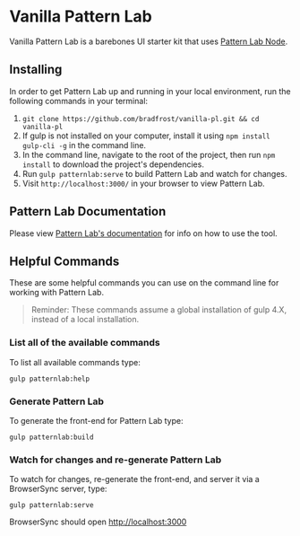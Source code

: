 # Vanilla Pattern Lab

Vanilla Pattern Lab is a barebones UI starter kit that uses [Pattern Lab Node](https://github.com/pattern-lab/edition-node-gulp).

## Installing

In order to get Pattern Lab up and running in your local environment, run the following commands in your terminal:

1. `git clone https://github.com/bradfrost/vanilla-pl.git && cd vanilla-pl`
2. If gulp is not installed on your computer, install it using `npm install gulp-cli -g` in the command line.
3. In the command line, navigate to the root of the project, then run `npm install` to download the project's dependencies.
4. Run `gulp patternlab:serve` to build Pattern Lab and watch for changes.
5. Visit `http://localhost:3000/` in your browser to view Pattern Lab.

## Pattern Lab Documentation

Please view [Pattern Lab's documentation](http://patternlab.io/docs/index.html) for info on how to use the tool.

## Helpful Commands

These are some helpful commands you can use on the command line for working with Pattern Lab.

> Reminder: These commands assume a global installation of gulp 4.X, instead of a local installation.

### List all of the available commands

To list all available commands type:

    gulp patternlab:help

### Generate Pattern Lab

To generate the front-end for Pattern Lab type:

    gulp patternlab:build

### Watch for changes and re-generate Pattern Lab

To watch for changes, re-generate the front-end, and server it via a BrowserSync server, type:

    gulp patternlab:serve

BrowserSync should open [http://localhost:3000](http://localhost:3000)
